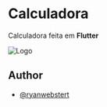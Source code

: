 
# Calculadora

 Calculadora feita em **Flutter**

![Logo](https://upload.wikimedia.org/wikipedia/commons/1/17/Google-flutter-logo.png)

    
## Author

- [@ryanwebstert](https://www.github.com/ryanwebstert)

  
